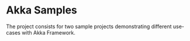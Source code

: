 Akka Samples
=============

The project consists for two sample projects demonstrating different use-cases with Akka Framework.
